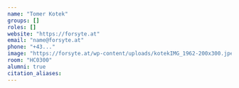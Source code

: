 ```yaml
---
name: "Tomer Kotek"
groups: []
roles: []
website: "https://forsyte.at"
email: "name@forsyte.at"
phone: "+43..."
image: "https://forsyte.at/wp-content/uploads/kotekIMG_1962-200x300.jpeg"
room: "HC0300"
alumni: true
citation_aliases:
---
```


<!--
Your custom content goes here.
-->
